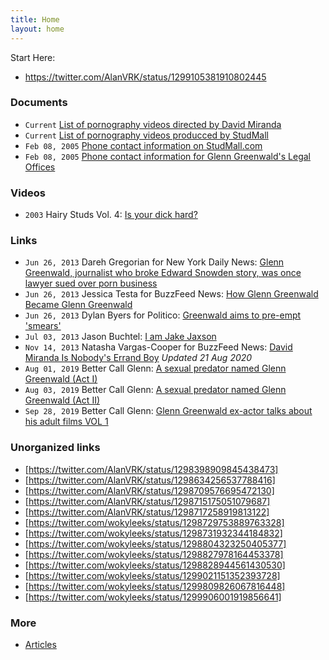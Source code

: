 ```yaml
---
title: Home
layout: home
---
```


Start Here:

- https://twitter.com/AlanVRK/status/1299105381910802445

### Documents

- ``Current`` [List of pornography videos directed by David Miranda](https://www.gayeroticvideoindex.com/D/3/2013.html)
- ``Current`` [List of pornography videos producced by StudMall](https://www.gayeroticvideoindex.com/C/7/6277.html)
- ``Feb 08, 2005`` [Phone contact information on StudMall.com](http://web.archive.org/web/20050208081923/http://www.studmall.com/contact.php)
- ``Feb 08, 2005`` [Phone contact information for Glenn Greenwald's Legal Offices](https://archive.is/7CM2z)

### Videos

- ``2003`` Hairy Studs Vol. 4: [Is your dick hard?](/media/hairy-studs-4-audio.mp4)

### Links

- ``Jun 26, 2013`` Dareh Gregorian for New York Daily News: [Glenn Greenwald, journalist who broke Edward Snowden story, was once lawyer sued over porn business](https://www.nydailynews.com/news/national/greenwald-reporter-broke-nsa-story-lawyer-sued-porn-biz-article-1.1383448)
- ``Jun 26, 2013`` Jessica Testa for BuzzFeed News: [How Glenn Greenwald Became Glenn Greenwald](https://www.buzzfeednews.com/article/jtes/how-glenn-greenwald-became-glenn-greenwald)
- ``Jun 26, 2013`` Dylan Byers for Politico: [Greenwald aims to pre-empt 'smears'](https://www.politico.com/blogs/media/2013/06/greenwald-aims-to-pre-empt-smears-167191)
- ``Jul 03, 2013`` Jason Buchtel: [I am Jake Jaxson](https://jakejaxson.com/post/54490441032/i-am-jake-jaxson)
- ``Nov 14, 2013`` Natasha Vargas-Cooper for BuzzFeed News: [David Miranda Is Nobody's Errand Boy](https://www.buzzfeed.com/natashavc/david-miranda-is-nobodys-errand-boy) _Updated 21 Aug 2020_
- ``Aug 01, 2019`` Better Call Glenn: [A sexual predator named Glenn Greenwald (Act I)](https://web.archive.org/web/20190803233858/https://bettercallglenn.com/um-predador-sexual-chamado-glenn-greenwald-ato-i/)
- ``Aug 03, 2019`` Better Call Glenn: [A sexual predator named Glenn Greenwald (Act II)](https://web.archive.org/web/20190803233858/https://bettercallglenn.com/um-predador-sexual-chamado-glenn-greenwald-ato-ii/)
- ``Sep 28, 2019`` Better Call Glenn: [Glenn Greenwald ex-actor talks about his adult films VOL 1](https://web.archive.org/web/20191012162650/https://bettercallglenn.com/ex-ator-de-glenn-greenwald-fala-sobre-seus-filmes-adultos-vol-1/)

### Unorganized links

- [https://twitter.com/AlanVRK/status/1298398909845438473]
- [https://twitter.com/AlanVRK/status/1298634256537788416]
- [https://twitter.com/AlanVRK/status/1298709576695472130]
- [https://twitter.com/AlanVRK/status/1298715175051079687]
- [https://twitter.com/AlanVRK/status/1298717258919813122]
- [https://twitter.com/wokyleeks/status/1298729753889763328]
- [https://twitter.com/wokyleeks/status/1298731932344184832]
- [https://twitter.com/wokyleeks/status/1298804323250405377]
- [https://twitter.com/wokyleeks/status/1298827978164453378]
- [https://twitter.com/wokyleeks/status/1298828944561430530]
- [https://twitter.com/wokyleeks/status/1299021151352393728]
- [https://twitter.com/wokyleeks/status/1299809826067816448]
- [https://twitter.com/wokyleeks/status/1299906001919856641]

### More

- [Articles](articles.md)

